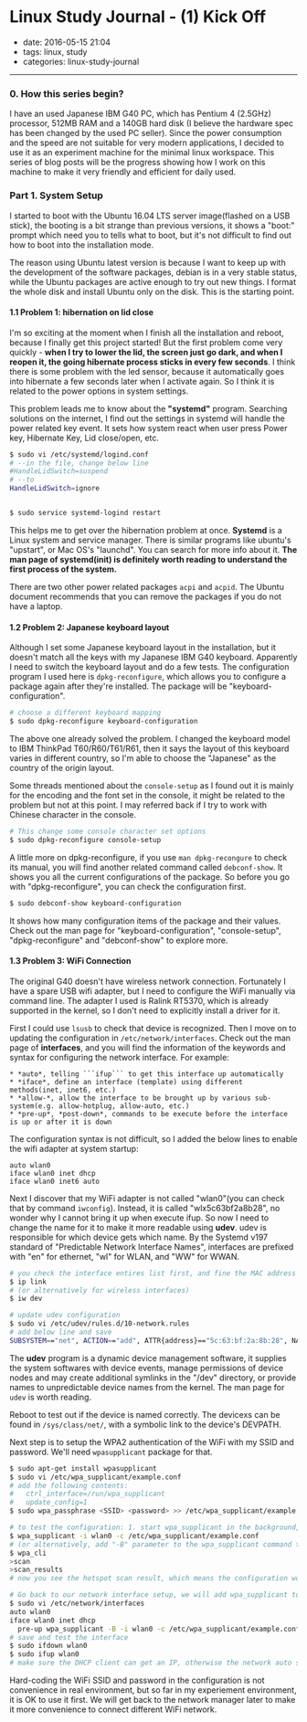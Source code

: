 # Linux Study Journal - (1) Kick Off

- date: 2016-05-15 21:04
- tags: linux, study
- categories: linux-study-journal
-----------------------------

### 0. How this series begin?

I have an used Japanese IBM G40 PC, which has Pentium 4 (2.5GHz) processor, 512MB RAM and a 140GB hard disk (I believe the hardware spec has been changed by the used PC seller). Since the power consumption and the speed are not suitable for very modern applications, I decided to use it as an experiment machine for the minimal linux workspace. This series of blog posts will be the progress showing how I work on this machine to make it very friendly and efficient for daily used.

### Part 1. System Setup

I started to boot with the Ubuntu 16.04 LTS server image(flashed on a USB stick), the booting is a bit strange than previous versions, it shows a "boot:" prompt which need you to tells what to boot, but it's not difficult to find out how to boot into the installation mode.

The reason using Ubuntu latest version is because I want to keep up with the development of the software packages, debian is in a very stable status, while the Ubuntu packages are active enough to try out new things. I format the whole disk and install Ubuntu only on the disk. This is the starting point.

#### 1.1 Problem 1: hibernation on lid close

I'm so exciting at the moment when I finish all the installation and reboot, because I finally get this project started! But the first problem come very quickly - **when I try to lower the lid, the screen just go dark, and when I reopen it, the going hibernate process sticks in every few seconds**. I think there is some problem with the led sensor, because it automatically goes into hibernate a few seconds later when I activate again. So I think it is related to the power options in system settings.

This problem leads me to know about the **"systemd"** program. Searching solutions on the internet, I find out the settings in systemd will handle the power related key event. It sets how system react when user press Power key, Hibernate Key, Lid close/open, etc.

```bash
$ sudo vi /etc/systemd/logind.conf
# --in the file, change below line
#HandleLidSwitch=suspend
# --to
HandleLidSwitch=ignore


$ sudo service systemd-logind restart

```

This helps me to get over the hibernation problem at once. **Systemd** is a Linux system and service manager. There is similar programs like ubuntu's "upstart", or Mac OS's "launchd". You can search for more info about it. **The man page of systemd(init) is definitely worth reading to understand the first process of the system.**

There are two other power related packages ```acpi``` and ```acpid```. The Ubuntu document recommends that you can remove the packages if you do not have a laptop. 

#### 1.2 Problem 2: Japanese keyboard layout
 
Although I set some Japanese keyboard layout in the installation, but it doesn't match all the keys with my Japanese IBM G40 keyboard. Apparently I need to switch the keyboard layout and do a few tests. The configuration program I used here is ```dpkg-reconfigure```, which allows you to configure a package again after they're installed. The package will be "keyboard-configuration".

```bash
# choose a different keyboard mapping
$ sudo dpkg-reconfigure keyboard-configuration
```

The above one already solved the problem. I changed the keyboard model to IBM ThinkPad T60/R60/T61/R61, then it says the layout of this keyboard varies in different country, so I'm able to choose the "Japanese" as the country of the origin layout. 

Some threads mentioned about the ```console-setup``` as I found out it is mainly for the encoding and the font set in the console, it might be related to the problem but not at this point. I may referred back if I try to work with Chinese character in the console.

```bash
# This change some console character set options
$ sudo dpkg-reconfigure console-setup
```
A little more on dpkg-reconfigure, if you use ```man dpkg-recongure``` to check its manual, you will find another related command called ```debconf-show```. It shows you all the current configurations of the package. So before you go with "dpkg-reconfigure", you can check the configuration first.

```bash
$ sudo debconf-show keyboard-configuration
```
It shows how many configuration items of the package and their values. Check out the man page for "keyboard-configuration", "console-setup", "dpkg-reconfigure" and "debconf-show" to explore more.


#### 1.3 Problem 3: WiFi Connection

The original G40 doesn't have wireless network connection. Fortunately I have a spare USB wifi adapter, but I need to configure the WiFi manually via command line. The adapter I used is Ralink RT5370, which is already supported in the kernel, so I don't need to explicitly install a driver for it.

First I could use ```lsusb``` to check that device is recognized. Then I move on to updating the configuration in ```/etc/network/interfaces```. Check out the man page of **interfaces**, and you will find the information of the keywords and syntax for configuring the network interface. For example:

	* *auto*, telling ```ifup``` to get this interface up automatically
	* *iface*, define an interface (template) using different methods(inet, inet6, etc.)
	* *allow-*, allow the interface to be brought up by various sub-system(e.g. allow-hotplug, allow-auto, etc.)
	* *pre-up*, *post-down*, commands to be execute before the interface is up or after it is down

	
The configuration syntax is not difficult, so I added the below lines to enable the wifi adapter at system startup:

```
auto wlan0
iface wlan0 inet dhcp
iface wlan0 inet6 auto
```

Next I discover that my WiFi adapter is not called "wlan0"(you can check that by command ```iwconfig```). Instead, it is called "wlx5c63bf2a8b28", no wonder why I cannot bring it up when execute ifup. So now I need to change the name for it to make it more readable using **udev**. udev is responsible for which device gets which name. By the Systemd v197 standard of "Predictable Network Interface Names", interfaces are prefixed with "en" for ethernet, "wl" for WLAN, and "WW" for WWAN. 

```bash
# you check the interface entires list first, and fine the MAC address we'll need in udev
$ ip link
# (or alternatively for wireless interfaces)
$ iw dev

# update udev configuration
$ sudo vi /etc/udev/rules.d/10-network.rules
# add below line and save
SUBSYSTEM=="net", ACTION=="add", ATTR{address}=="5c:63:bf:2a:8b:28", NAME="wlan0"

```

The **udev** program is a dynamic device management software, it supplies the system softwares with device events, manage permissions of device nodes and may create additional symlinks in the "/dev" directory, or provide names to unpredictable device names from the kernel. The man page for ```udev``` is worth reading.

Reboot to test out if the device is named correctly. The devicexs can be found in ```/sys/class/net/```, with a symbolic link to the device's DEVPATH.

Next step is to setup the WPA2 authentication of the WiFi with my SSID and password. We'll need ```wpasupplicant``` package for that.

```bash
$ sudo apt-get install wpasupplicant
$ sudo vi /etc/wpa_supplicant/example.conf
# add the following contents:
#	ctrl_interface=/run/wpa_supplicant
#	update_config=1
$ sudo wpa_passphrase <SSID> <password> >> /etc/wpa_supplicant/example.conf

# to test the configuration: 1. start wpa_supplicant in the background, 2. use wpa_cli to interactive with the interface
$ wpa_supplicant -i wlan0 -c /etc/wpa_supplicant/example.conf
# (or alternatively, add "-B" parameter to the wpa_supplicant command to make it run as a daemon in the background, then use "wpa_cli" to work interactively)
$ wpa_cli
>scan
>scan_results
# now you see the hotspot scan result, which means the configuration work

# Go back to our network interface setup, we will add wpa_supplicant to it
$ sudo vi /etc/network/interfaces
auto wlan0
iface wlan0 inet dhcp
  pre-up wpa_supplicant -B -i wlan0 -c /etc/wpa_supplicant/example.conf
# save and test the interface
$ sudo ifdown wlan0
$ sudo ifup wlan0
# make sure the DHCP client can get an IP, otherwise the network auto start process in boot up might hang for 5 minutes to get the network...

```

Hard-coding the WiFi SSID and password in the configuration is not convenience in real environment, but so far in my experiement environment, it is OK to use it first. We will get back to the network manager later to make it more convenience to connect different WiFi network.


